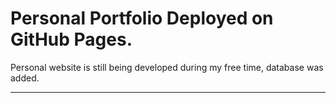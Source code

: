 # Personal Portfolio Deployed on GitHub Pages.

Personal website is still being developed during my free time, database was added.

---
